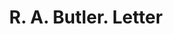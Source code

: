 ---
doi: 10.7916/D8K65W75
date_other: '1880'
date_other_textual: 1880-1889
form: correspondence
genre:
- Letters (correspondence)
name:
- R. A. Butler
object_in_context_url: https://biggert.cul.columbia.edu/items/view/ave_biggert_01523
subject_hierarchical_geographic:
- Central Falls, Rhode Island, United States
subject_name:
- R. A. Butler
title: R. A. Butler. Letter
sort_title: R. A. Butler. Letter
call_number: ave_biggert_01523
coordinates:
- 41.891666666666666,-71.39111111111112
pid: ave_biggert_01523
identifiers: ave_biggert_01523
thumbnail: https://derivativo-2.library.columbia.edu/iiif/2/ldpd:343950/full/!256,256/0/native.jpg
permalink: "/biggert/ave_biggert_01523/"
layout: iiif-image-page
---